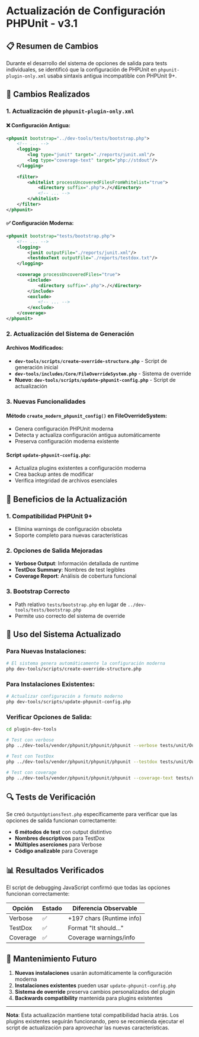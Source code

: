 # Actualización de Configuración PHPUnit - v3.1

## 📋 Resumen de Cambios

Durante el desarrollo del sistema de opciones de salida para tests individuales, se identificó que la configuración de PHPUnit en `phpunit-plugin-only.xml` usaba sintaxis antigua incompatible con PHPUnit 9+.

## 🔄 Cambios Realizados

### 1. **Actualización de `phpunit-plugin-only.xml`**

#### ❌ Configuración Antigua:
```xml
<phpunit bootstrap="../dev-tools/tests/bootstrap.php">
    <!-- ... -->
    <logging>
        <log type="junit" target="./reports/junit.xml"/>
        <log type="coverage-text" target="php://stdout"/>
    </logging>
    
    <filter>
        <whitelist processUncoveredFilesFromWhitelist="true">
            <directory suffix=".php">./</directory>
            <!-- ... -->
        </whitelist>
    </filter>
</phpunit>
```

#### ✅ Configuración Moderna:
```xml
<phpunit bootstrap="tests/bootstrap.php">
    <!-- ... -->
    <logging>
        <junit outputFile="./reports/junit.xml"/>
        <testdoxText outputFile="./reports/testdox.txt"/>
    </logging>
    
    <coverage processUncoveredFiles="true">
        <include>
            <directory suffix=".php">./</directory>
        </include>
        <exclude>
            <!-- ... -->
        </exclude>
    </coverage>
</phpunit>
```

### 2. **Actualización del Sistema de Generación**

#### Archivos Modificados:
- **`dev-tools/scripts/create-override-structure.php`** - Script de generación inicial
- **`dev-tools/includes/Core/FileOverrideSystem.php`** - Sistema de override
- **Nuevo: `dev-tools/scripts/update-phpunit-config.php`** - Script de actualización

### 3. **Nuevas Funcionalidades**

#### Método `create_modern_phpunit_config()` en FileOverrideSystem:
- Genera configuración PHPUnit moderna
- Detecta y actualiza configuración antigua automáticamente
- Preserva configuración moderna existente

#### Script `update-phpunit-config.php`:
- Actualiza plugins existentes a configuración moderna
- Crea backup antes de modificar
- Verifica integridad de archivos esenciales

## 🎯 Beneficios de la Actualización

### 1. **Compatibilidad PHPUnit 9+**
- Elimina warnings de configuración obsoleta
- Soporte completo para nuevas características

### 2. **Opciones de Salida Mejoradas**
- **Verbose Output**: Información detallada de runtime
- **TestDox Summary**: Nombres de test legibles
- **Coverage Report**: Análisis de cobertura funcional

### 3. **Bootstrap Correcto**
- Path relativo `tests/bootstrap.php` en lugar de `../dev-tools/tests/bootstrap.php`
- Permite uso correcto del sistema de override

## 🚀 Uso del Sistema Actualizado

### Para Nuevas Instalaciones:
```bash
# El sistema genera automáticamente la configuración moderna
php dev-tools/scripts/create-override-structure.php
```

### Para Instalaciones Existentes:
```bash
# Actualizar configuración a formato moderno
php dev-tools/scripts/update-phpunit-config.php
```

### Verificar Opciones de Salida:
```bash
cd plugin-dev-tools

# Test con verbose
php ../dev-tools/vendor/phpunit/phpunit/phpunit --verbose tests/unit/OutputOptionsTest.php

# Test con TestDox
php ../dev-tools/vendor/phpunit/phpunit/phpunit --testdox tests/unit/OutputOptionsTest.php

# Test con coverage
php ../dev-tools/vendor/phpunit/phpunit/phpunit --coverage-text tests/unit/OutputOptionsTest.php
```

## 🔍 Tests de Verificación

Se creó `OutputOptionsTest.php` específicamente para verificar que las opciones de salida funcionan correctamente:

- **6 métodos de test** con output distintivo
- **Nombres descriptivos** para TestDox
- **Múltiples aserciones** para Verbose
- **Código analizable** para Coverage

## 📊 Resultados Verificados

El script de debugging JavaScript confirmó que todas las opciones funcionan correctamente:

| Opción | Estado | Diferencia Observable |
|--------|--------|--------------------|
| Verbose | ✅ | +197 chars (Runtime info) |
| TestDox | ✅ | Format "It should..." |
| Coverage | ✅ | Coverage warnings/info |

## 🔧 Mantenimiento Futuro

1. **Nuevas instalaciones** usarán automáticamente la configuración moderna
2. **Instalaciones existentes** pueden usar `update-phpunit-config.php`
3. **Sistema de override** preserva cambios personalizados del plugin
4. **Backwards compatibility** mantenida para plugins existentes

---

**Nota**: Esta actualización mantiene total compatibilidad hacia atrás. Los plugins existentes seguirán funcionando, pero se recomienda ejecutar el script de actualización para aprovechar las nuevas características.
